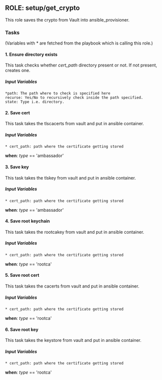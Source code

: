 ## ROLE: setup/get_crypto
This role saves the crypto from Vault into ansible_provisioner.

### Tasks
(Variables with * are fetched from the playbook which is calling this role.)
#### 1. Ensure directory exists
This task checks whether *cert_path* directory present or not. If not present, creates one.
##### Input Variables
  
    *path: The path where to check is specified here
    recurse: Yes/No to recursively check inside the path specified.
    state: Type i.e. directory.

#### 2. Save cert
This task takes the tlscacerts from vault and put in ansible container.
##### Input Variables
    * cert_path: path where the certificate getting stored
**when**: *type* == 'ambassador'

#### 3. Save key
This task takes the tlskey from vault and put in ansible container.
##### Input Variables
    * cert_path: path where the certificate getting stored
**when**: *type* == 'ambassador'

#### 4. Save root keychain
This task takes the rootcakey from vault and put in ansible container.
##### Input Variables
    * cert_path: path where the certificate getting stored
**when**: *type* == 'rootca'

#### 5. Save root cert
This task takes the cacerts from vault and put in ansible container.
##### Input Variables
    * cert_path: path where the certificate getting stored
**when**: *type* == 'rootca'

#### 6. Save root key
This task takes the keystore from vault and put in ansible container.
##### Input Variables
    * cert_path: path where the certificate getting stored
**when**: *type* == 'rootca'
